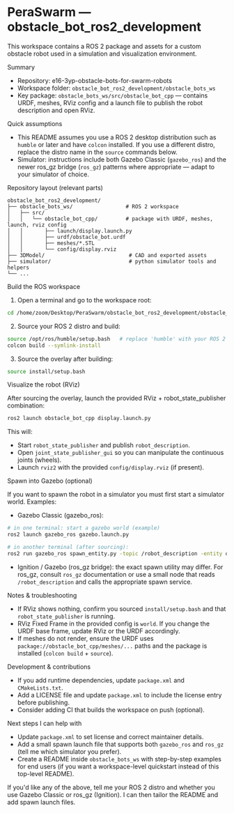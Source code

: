 # PeraSwarm — obstacle_bot_ros2_development

This workspace contains a ROS 2 package and assets for a custom obstacle robot used in a simulation and visualization environment.

Summary

- Repository: e16-3yp-obstacle-bots-for-swarm-robots
- Workspace folder: `obstacle_bot_ros2_development/obstacle_bots_ws`
- Key package: `obstacle_bots_ws/src/obstacle_bot_cpp` — contains URDF, meshes, RViz config and a launch file to publish the robot description and open RViz.

Quick assumptions

- This README assumes you use a ROS 2 desktop distribution such as `humble` or later and have `colcon` installed. If you use a different distro, replace the distro name in the `source` commands below.
- Simulator: instructions include both Gazebo Classic (`gazebo_ros`) and the newer ros_gz bridge (`ros_gz`) patterns where appropriate — adapt to your simulator of choice.

Repository layout (relevant parts)

```
obstacle_bot_ros2_development/
├── obstacle_bots_ws/                 # ROS 2 workspace
│   ├── src/
│   │   └── obstacle_bot_cpp/         # package with URDF, meshes, launch, rviz config
│   │       ├── launch/display.launch.py
│   │       ├── urdf/obstacle_bot.urdf
│   │       ├── meshes/*.STL
│   │       └── config/display.rviz
├── 3DModel/                           # CAD and exported assets
├── simulator/                         # python simulator tools and helpers
└── ...
```

Build the ROS workspace

1. Open a terminal and go to the workspace root:

```bash
cd /home/zoom/Desktop/PeraSwarm/obstacle_bot_ros2_development/obstacle_bots_ws
```

2. Source your ROS 2 distro and build:

```bash
source /opt/ros/humble/setup.bash   # replace 'humble' with your ROS 2 distro
colcon build --symlink-install
```

3. Source the overlay after building:

```bash
source install/setup.bash
```

Visualize the robot (RViz)

After sourcing the overlay, launch the provided RViz + robot_state_publisher combination:

```bash
ros2 launch obstacle_bot_cpp display.launch.py
```

This will:

- Start `robot_state_publisher` and publish `robot_description`.
- Open `joint_state_publisher_gui` so you can manipulate the continuous joints (wheels).
- Launch `rviz2` with the provided `config/display.rviz` (if present).

Spawn into Gazebo (optional)

If you want to spawn the robot in a simulator you must first start a simulator world. Examples:

- Gazebo Classic (gazebo_ros):

```bash
# in one terminal: start a gazebo world (example)
ros2 launch gazebo_ros gazebo.launch.py

# in another terminal (after sourcing):
ros2 run gazebo_ros spawn_entity.py -topic /robot_description -entity obstacle_bot -x 0 -y 0 -z 0
```

- Ignition / Gazebo (ros_gz bridge): the exact spawn utility may differ. For ros_gz, consult `ros_gz` documentation or use a small node that reads `/robot_description` and calls the appropriate spawn service.

Notes & troubleshooting

- If RViz shows nothing, confirm you sourced `install/setup.bash` and that `robot_state_publisher` is running.
- RViz Fixed Frame in the provided config is `world`. If you change the URDF base frame, update RViz or the URDF accordingly.
- If meshes do not render, ensure the URDF uses `package://obstacle_bot_cpp/meshes/...` paths and the package is installed (`colcon build` + `source`).

Development & contributions

- If you add runtime dependencies, update `package.xml` and `CMakeLists.txt`.
- Add a LICENSE file and update `package.xml` to include the license entry before publishing.
- Consider adding CI that builds the workspace on push (optional).

Next steps I can help with

- Update `package.xml` to set license and correct maintainer details.
- Add a small spawn launch file that supports both `gazebo_ros` and `ros_gz` (tell me which simulator you prefer).
- Create a README inside `obstacle_bots_ws` with step-by-step examples for end users (if you want a workspace-level quickstart instead of this top-level README).

If you'd like any of the above, tell me your ROS 2 distro and whether you use Gazebo Classic or ros_gz (Ignition). I can then tailor the README and add spawn launch files.
